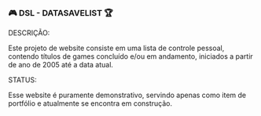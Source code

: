 ### 🎮 DSL - DATASAVELIST 🏆 ###

DESCRIÇÃO:

Este projeto de website consiste em uma lista de controle pessoal, contendo títulos de games concluído e/ou em andamento, iniciados a partir de ano de 2005 até a data atual.

STATUS:

Esse website é puramente demonstrativo, servindo apenas como item de portfólio e atualmente se encontra em construção.


